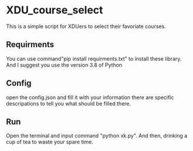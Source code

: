 # XDU_course_select
This is a simple script for XDUers to select their favoriate courses.

## Requirments
You can use command"pip install requirments.txt" to install these library.
And I suggest you use the version 3.8 of Python

## Config
open the config.json and fill it with your information
there are specific descripations to tell you what should be filled there.

## Run
Open the terminal and input command "python xk.py".
And then, drinking a cup of tea to waste your spare time.
